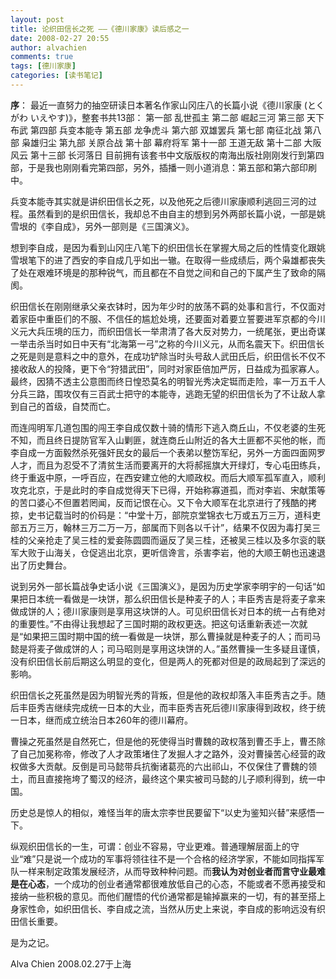 ```yaml
---
layout: post
title: 论织田信长之死 ——《德川家康》读后感之一
date: 2008-02-27 20:55
author: alvachien
comments: true
tags: [德川家康]
categories: [读书笔记]
---
```

**序**： 
最近一直努力的抽空研读日本著名作家山冈庄八的长篇小说《德川家康 (とくがわ いえやす)》，整套书共13部：
第一部 乱世孤主
第二部 崛起三河
第三部 天下布武
第四部 兵变本能寺
第五部 龙争虎斗
第六部 双雄罢兵
第七部 南征北战
第八部 枭雄归尘
第九部 关原合战
第十部 幕府将军
第十一部 王道无敌
第十二部 大阪风云
第十三部 长河落日
目前拥有该套书中文版版权的南海出版社刚刚发行到第四部，于是我也刚刚看完第四部，另外，插播一则小道消息：第五部和第六部印刷中。


兵变本能寺其实就是讲织田信长之死，以及他死之后德川家康顺利逃回三河的过程。虽然看到的是织田信长，我却总不由自主的想到另外两部长篇小说，一部是姚雪垠的《李自成》，另外一部则是《三国演义》。

想到李自成，是因为看到山冈庄八笔下的织田信长在掌握大局之后的性情变化跟姚雪垠笔下的进了西安的李自成几乎如出一辙。在取得一些成绩后，两个枭雄都丧失了处在艰难环境是的那种锐气，而且都在不自觉之间和自己的下属产生了致命的隔阂。

织田信长在刚刚继承父亲衣钵时，因为年少时的放荡不羁的处事和言行，不仅面对着家臣中重臣们的不服、不信任的尴尬处境，还要面对着要立誓要进军京都的今川义元大兵压境的压力，而织田信长一举肃清了各大反对势力，一统尾张，更出奇谋一举击杀当时如日中天有“北海第一弓”之称的今川义元，从而名震天下。织田信长之死是则是意料之中的意外，在成功铲除当时头号敌人武田氏后，织田信长不仅不接收敌人的投降，更下令“狩猎武田”，同时对家臣倍加严厉，日益成为孤家寡人。最终，因猜不透主公意图而终日惶恐莫名的明智光秀决定铤而走险，率一万五千人分兵三路，围攻仅有三百武士把守的本能寺，逃跑无望的织田信长为了不让敌人拿到自己的首级，自焚而亡。

而连闯明军几道包围的闯王李自成仅数十骑的情形下逃入商丘山，不仅老婆的生死不知，而且终日提防官军入山剿匪，就连商丘山附近的各大土匪都不买他的帐，而李自成一方面毅然杀死强奸民女的最后一个表弟以整饬军纪，另外一方面四面网罗人才，而且为忍受不了清贫生活而要离开的大将郝摇旗大开绿灯，专心屯田练兵，终于重返中原，一呼百应，在西安建立他的大顺政权。而后大顺军孤军直入，顺利攻克北京，于是此时的李自成觉得天下已得，开始称寡道孤，而对李岩、宋献策等的苦口婆心不但置若罔闻，反而记恨在心。又下令大顺军在北京进行了残酷的拷掠，史书记载当时的价码是：“中堂十万，部院京堂锦衣七万或五万三万，道科吏部五万三万，翰林三万二万一万，部属而下则各以千计”，结果不仅因为毒打吴三桂的父亲抢走了吴三桂的爱妾陈圆圆而逼反了吴三桂，还被吴三桂以及多尔衮的联军大败于山海关，仓促逃出北京，更听信谗言，杀害李岩，他的大顺王朝也迅速退出了历史舞台。

说到另外一部长篇战争史话小说《三国演义》，是因为历史学家李明宇的一句话“如果把日本统一看做是一块饼，那么织田信长是种麦子的人；丰臣秀吉是将麦子拿来做成饼的人；德川家康则是享用这块饼的人。可见织田信长对日本的统一占有绝对的重要性。”不由得让我想起了三国时期的政权更迭。把这句话重新表述一次就是“如果把三国时期中国的统一看做是一块饼，那么曹操就是种麦子的人；而司马懿是将麦子做成饼的人；司马昭则是享用这块饼的人。”虽然曹操一生多疑且谨慎，没有织田信长前后期这么明显的变化，但是两人的死都对但是的政局起到了深远的影响。

织田信长之死虽然是因为明智光秀的背叛，但是他的政权却落入丰臣秀吉之手。随后丰臣秀吉继续完成统一日本的大业，而丰臣秀吉死后德川家康得到政权，终于统一日本，继而成立统治日本260年的德川幕府。

曹操之死虽然是自然死亡，但是他的死使得当时曹魏的政权落到曹丕手上，曹丕除了自己加冕称帝，修改了人才政策堵住了发掘人才之路外，没对曹操苦心经营的政权做多大贡献。反倒是司马懿带兵抗衡诸葛亮的六出祁山，不仅保住了曹魏的领土，而且直接拖垮了蜀汉的经济，最终这个果实被司马懿的儿子顺利得到，统一中国。

历史总是惊人的相似，难怪当年的唐太宗李世民要留下“以史为鉴知兴替”来感悟一下。

纵观织田信长的一生，可谓：创业不容易，守业更难。普通理解层面上的守业“难”只是说一个成功的军事将领往往不是一个合格的经济学家，不能如同指挥军队一样来制定政策发展经济，从而导致种种问题。而**我认为对创业者而言守业最难是在心态**，一个成功的创业者通常都很难放低自己的心态，不能或者不愿再接受和接纳一些积极的意见。而他们醒悟的代价通常都是输掉赢来的一切，有的甚至搭上身家性命，如织田信长、李自成之流，当然从历史上来说，李自成的影响远没有织田信长重要。

是为之记。

Alva Chien
2008.02.27于上海

